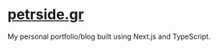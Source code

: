 # [petrside.gr](https://www.petrside.gr/)
My personal portfolio/blog built using Next.js and TypeScript.
